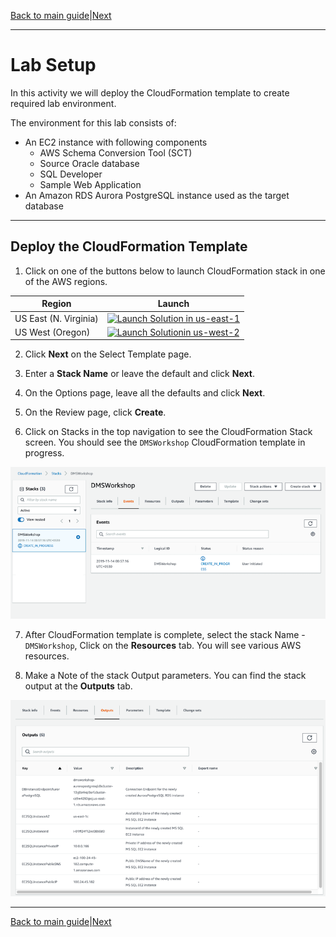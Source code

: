 [Back to main guide](../README.md)|[Next](sct.md)

___

# Lab Setup

In this activity we will deploy the CloudFormation template to create required lab environment.

The environment for this lab consists of:
- An EC2 instance with following components 
   - AWS Schema Conversion Tool (SCT)
   - Source Oracle database
   - SQL Developer
   - Sample Web Application 
- An Amazon RDS Aurora PostgreSQL instance used as the target database

___

## Deploy the CloudFormation Template

1. Click on one of the buttons below to launch CloudFormation stack in one of the AWS regions.

Region | Launch
-------|-----
US East (N. Virginia) | [![Launch Solution in us-east-1](http://docs.aws.amazon.com/AWSCloudFormation/latest/UserGuide/images/cloudformation-launch-stack-button.png)](https://console.aws.amazon.com/cloudformation/home?region=us-east-1#/stacks/new?stackName=DMSWorkshop&templateURL=https://reinvent-2019-oracle-aurora.s3.amazonaws.com/GPSTEC315_lab_template.json)
US West (Oregon) | [![Launch Solutionin us-west-2](http://docs.aws.amazon.com/AWSCloudFormation/latest/UserGuide/images/cloudformation-launch-stack-button.png)](https://console.aws.amazon.com/cloudformation/home?region=us-west-2#/stacks/new?stackName=DMSWorkshop&templateURL=https://reinvent-2019-oracle-aurora.s3.amazonaws.com/GPSTEC315_lab_template.json)

2. Click **Next** on the Select Template page.

3. Enter a **Stack Name** or leave the default and click **Next**.

4. On the Options page, leave all the defaults and click **Next**.

5. On the Review page, click **Create**.
    
6. Click on Stacks in  the top navigation to see the CloudFormation Stack screen. You should see the `DMSWorkshop` CloudFormation template in progress.

![Stack Progress](images/stack-progress.png)

7. After CloudFormation template is complete, select the stack Name - `DMSWorkshop`, Click on the **Resources** tab. You will see various AWS resources.

8. Make a Note of the stack Output parameters. You can find the stack output at the **Outputs** tab.

![Stack Output](images/cfn-output.png)
___

[Back to main guide](../README.md)|[Next](sct.md)